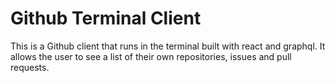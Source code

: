 # Github Terminal Client

This is a Github client that runs in the terminal built with react and graphql.
It allows the user to see a list of their own repositories, issues and pull requests.
